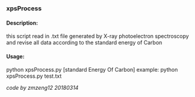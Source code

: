 ### xpsProcess

#### Description: 
this script read in .txt file generated by X-ray photoelectron spectroscopy
and revise all data according to the standard energy of Carbon 


#### Usage:
python xpsProcess.py <filename> [standard Energy Of Carbon]
example: python xpsProcess.py test.txt

*code by zmzeng12 20180314*